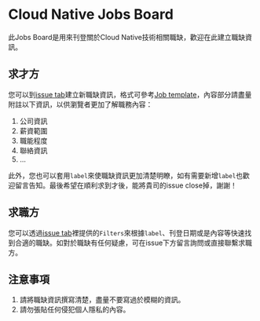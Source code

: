 # Cloud Native Jobs Board
此Jobs Board是用來刊登關於Cloud Native技術相關職缺，歡迎在此建立職缺資訊。

## 求才方
您可以到[issue tab](https://github.com/cloud-native-taiwan/jobs/issues)建立新職缺資訊，格式可參考[Job template](https://github.com/cloud-native-taiwan/jobs/blob/master/.github/ISSUE_TEMPLATE/job-template.md)，內容部分請盡量附註以下資訊，以供瀏覽者更加了解職務內容：

1. 公司資訊
2. 薪資範圍
3. 職能程度
4. 聯絡資訊
5. ...


此外，您也可以套用`label`來使職缺資訊更加清楚明瞭，如有需要新增`label`也歡迎留言告知。最後希望在順利求到才後，能將貴司的issue close掉，謝謝！


## 求職方
您可以透過[issue tab](https://github.com/cloud-native-taiwan/jobs/issues)裡提供的`Filters`來根據`label`、刊登日期或是內容等快速找到合適的職缺。如對於職缺有任何疑慮，可在issue下方留言詢問或直接聯繫求職方。


## 注意事項
1. 請將職缺資訊撰寫清楚，盡量不要寫過於模糊的資訊。
2. 請勿張貼任何侵犯個人隱私的內容。



